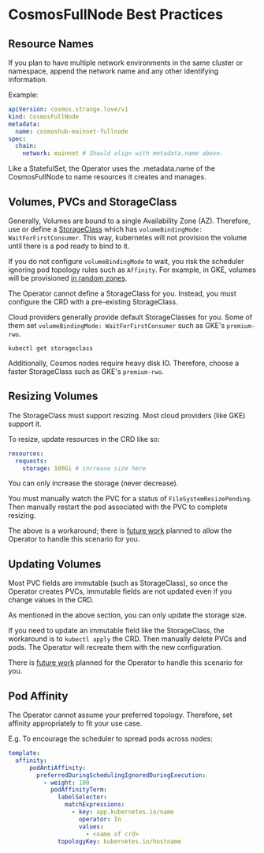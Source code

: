 # CosmosFullNode Best Practices

## Resource Names

If you plan to have multiple network environments in the same cluster or namespace, append the network name and any other identifying information.

Example:
```yaml
apiVersion: cosmos.strange.love/v1
kind: CosmosFullNode
metadata:
  name: cosmoshub-mainnet-fullnode
spec:
  chain:
    network: mainnet # Should align with metadata.name above.
```

Like a StatefulSet, the Operator uses the .metadata.name of the CosmosFullNode to name resources it creates and manages.

## Volumes, PVCs and StorageClass

Generally, Volumes are bound to a single Availability Zone (AZ). Therefore, use or define a [StorageClass](https://kubernetes.io/docs/concepts/storage/storage-classes/)
which has `volumeBindingMode: WaitForFirstConsumer`. This way, kubernetes will not provision the volume until there is a pod ready to bind to it.

If you do not configure `volumeBindingMode` to wait, you risk the scheduler ignoring pod topology rules such as `Affinity`.
For example, in GKE, volumes will be provisioned [in random zones](https://cloud.google.com/kubernetes-engine/docs/concepts/persistent-volumes).

The Operator cannot define a StorageClass for you. Instead, you must configure the CRD with a pre-existing StorageClass.

Cloud providers generally provide default StorageClasses for you. Some of them set `volumeBindingMode: WaitForFirstConsumer` such as GKE's `premium-rwo`.
```shell
kubectl get storageclass
```

Additionally, Cosmos nodes require heavy disk IO. Therefore, choose a faster StorageClass such as GKE's `premium-rwo`.

## Resizing Volumes

The StorageClass must support resizing. Most cloud providers (like GKE) support it.

To resize, update resources in the CRD like so:
```yaml
resources:
  requests:
    storage: 100Gi # increase size here
```

You can only increase the storage (never decrease).

You must manually watch the PVC for a status of `FileSystemResizePending`. Then manually restart the pod associated with the PVC to complete resizing.

The above is a workaround; there is [future work](https://github.com/strangelove-ventures/cosmos-operator/issues/37) planned to allow the Operator to handle this scenario for you.

## Updating Volumes

Most PVC fields are immutable (such as StorageClass), so once the Operator creates PVCs, immutable fields are not updated even if you change values in the CRD.

As mentioned in the above section, you can only update the storage size.

If you need to update an immutable field like the StorageClass, the workaround is to `kubectl apply` the CRD. Then manually delete PVCs and pods. The Operator will recreate them with the new configuration.

There is [future work](https://github.com/strangelove-ventures/cosmos-operator/issues/38) planned for the Operator to handle this scenario for you.

## Pod Affinity

The Operator cannot assume your preferred topology. Therefore, set affinity appropriately to fit your use case.

E.g. To encourage the scheduler to spread pods across nodes:

```yaml
template:
  affinity:
      podAntiAffinity:
        preferredDuringSchedulingIgnoredDuringExecution:
          - weight: 100
            podAffinityTerm:
              labelSelector:
                matchExpressions:
                  - key: app.kubernetes.io/name
                    operator: In
                    values:
                      - <name of crd>
              topologyKey: kubernetes.io/hostname
```
